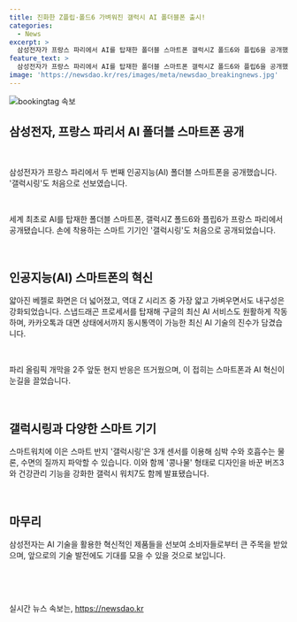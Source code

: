 ```yaml
---
title: 진화한 Z플립·폴드6 가벼워진 갤럭시 AI 폴더블폰 출시!
categories:
  - News
excerpt: >
  삼성전자가 프랑스 파리에서 AI를 탑재한 폴더블 스마트폰 갤럭시Z 폴드6와 플립6을 공개했다. 화면의 베젤을 얇게 만들고 내구성을 강화했으며, 구글의 최신 AI 서비스와 심박 수, 호흡수, 수면의 질을 파악하는 기능을 탑재했다. 또한, 갤럭시링과 갤럭시 워치7, 버즈3도 함께 공개돼 현지 반응이 뜨겁다. 파리 올림픽 기간에 맞춰 지속적인 혁신을 선보였으며, 다양한 새로운 기능이 흥미를 끈다.
feature_text: >
  삼성전자가 프랑스 파리에서 AI를 탑재한 폴더블 스마트폰 갤럭시Z 폴드6와 플립6을 공개했다. 화면의 베젤을 얇게 만들고 내구성을 강화했으며, 구글의 최신 AI 서비스와 심박 수, 호흡수, 수면의 질을 파악하는 기능을 탑재했다. 또한, 갤럭시링과 갤럭시 워치7, 버즈3도 함께 공개돼 현지 반응이 뜨겁다. 파리 올림픽 기간에 맞춰 지속적인 혁신을 선보였으며, 다양한 새로운 기능이 흥미를 끈다.
image: 'https://newsdao.kr/res/images/meta/newsdao_breakingnews.jpg'
---
```


<p><img src="https://newsdao.kr/res/images/meta/newsdao_breakingnews.jpg" alt="bookingtag 속보" /></p>

<h2 data-ke-size="size26">삼성전자, 프랑스 파리서 AI 폴더블 스마트폰 공개</h2>

<p data-ke-size="size16">&nbsp;</p>

<p data-ke-size="size16">삼성전자가 프랑스 파리에서 두 번째 인공지능(AI) 폴더블 스마트폰을 공개했습니다. '갤럭시링'도 처음으로 선보였습니다.</p>

<p data-ke-size="size16">&nbsp;</p>

<p data-ke-size="size16">세계 최초로 AI를 탑재한 폴더블 스마트폰, 갤럭시Z 폴드6와 플립6가 프랑스 파리에서 공개됐습니다. 손에 착용하는 스마트 기기인 '갤럭시링'도 처음으로 공개되었습니다.</p>

<p data-ke-size="size16">&nbsp;</p>

<h2 data-ke-size="size26">인공지능(AI) 스마트폰의 혁신</h2>

<p data-ke-size="size16">얇아진 베젤로 화면은 더 넓어졌고, 역대 Z 시리즈 중 가장 얇고 가벼우면서도 내구성은 강화되었습니다. 스냅드래곤 프로세서를 탑재해 구글의 최신 AI 서비스도 원활하게 작동하며, 카카오톡과 대면 상태에서까지 동시통역이 가능한 최신 AI 기술의 진수가 담겼습니다.</p>

<p data-ke-size="size16">&nbsp;</p>

<p data-ke-size="size16">파리 올림픽 개막을 2주 앞둔 현지 반응은 뜨거웠으며, 이 접히는 스마트폰과 AI 혁신이 눈길을 끌었습니다.</p>

<p data-ke-size="size16">&nbsp;</p>

<h2 data-ke-size="size26">갤럭시링과 다양한 스마트 기기</h2>

<p data-ke-size="size16">스마트워치에 이은 스마트 반지 '갤럭시링'은 3개 센서를 이용해 심박 수와 호흡수는 물론, 수면의 질까지 파악할 수 있습니다. 이와 함께 '콩나물' 형태로 디자인을 바꾼 버즈3와 건강관리 기능을 강화한 갤럭시 워치7도 함께 발표됐습니다.</p>

<p data-ke-size="size16">&nbsp;</p>

<h2 data-ke-size="size26">마무리</h2>

<p data-ke-size="size16">삼성전자는 AI 기술을 활용한 혁신적인 제품들을 선보여 소비자들로부터 큰 주목을 받았으며, 앞으로의 기술 발전에도 기대를 모을 수 있을 것으로 보입니다.</p>

<p data-ke-size="size16">&nbsp;</p>

<p data-ke-size="size16">&nbsp;</p>
실시간 뉴스 속보는, <a href="https://newsdao.kr" rel="dofollow">https://newsdao.kr</a>


